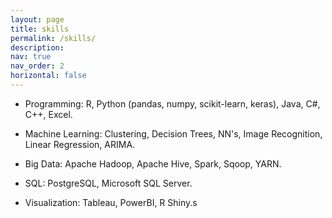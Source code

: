 ```yaml
---
layout: page
title: skills
permalink: /skills/
description: 
nav: true
nav_order: 2
horizontal: false
---
```


- Programming: R, Python (pandas, numpy, scikit-learn, keras), Java, C#, C++, Excel.

- Machine Learning: Clustering, Decision Trees, NN's, Image Recognition, Linear Regression, ARIMA.

- Big Data: Apache Hadoop, Apache Hive, Spark, Sqoop, YARN.

- SQL: PostgreSQL, Microsoft SQL Server.

- Visualization: Tableau, PowerBI, R Shiny.s